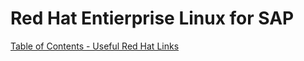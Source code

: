 # Red Hat Entierprise Linux for SAP  

[Table of Contents - Useful Red Hat Links](https://github.com/pslucas0212/UsefulRedHatLinks)
